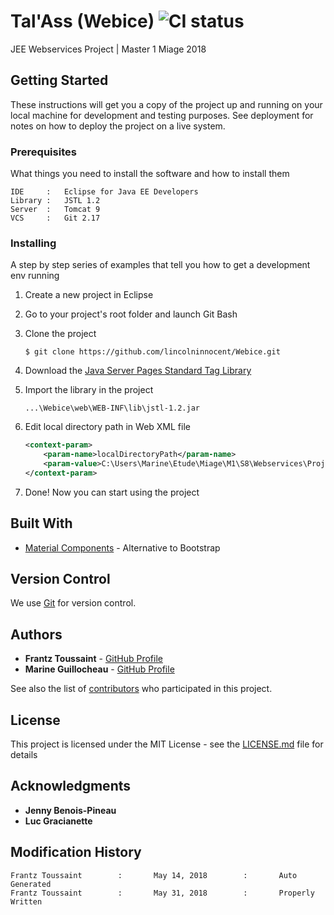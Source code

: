# Tal'Ass (Webice) ![CI status](https://img.shields.io/badge/build-passing-brightgreen.svg)
JEE Webservices Project | Master 1 Miage 2018

## Getting Started

These instructions will get you a copy of the project up and running on your local machine for development and testing purposes. See deployment for notes on how to deploy the project on a live system.

### Prerequisites

What things you need to install the software and how to install them

```
IDE     :   Eclipse for Java EE Developers
Library :   JSTL 1.2
Server  :   Tomcat 9
VCS     :   Git 2.17
```

### Installing

A step by step series of examples that tell you how to get a development env running

1. Create a new project in Eclipse

2. Go to your project's root folder and launch Git Bash

3. Clone the project

    ```
    $ git clone https://github.com/lincolninnocent/Webice.git
    ```

4. Download the [Java Server Pages Standard Tag Library](http://central.maven.org/maven2/javax/servlet/jstl/1.2/jstl-1.2.jar)

5. Import the library in the project

    ```
    ...\Webice\web\WEB-INF\lib\jstl-1.2.jar
    ```

6. Edit local directory path in Web XML file

    ```xml
    <context-param>
        <param-name>localDirectoryPath</param-name>
        <param-value>C:\Users\Marine\Etude\Miage\M1\S8\Webservices\Projet\Webice\web\WEB-INF\database</param-value>
    </context-param>
    ```

7. Done! Now you can start using the project

## Built With

* [Material Components](https://material.io/develop/web/) - Alternative to Bootstrap

## Version Control

We use [Git](http://semver.org/) for version control.

## Authors

* **Frantz Toussaint** - [GitHub Profile](https://github.com/FrantZoe)
* **Marine Guillocheau** - [GitHub Profile](https://github.com/MarineGuillocheau)

See also the list of [contributors](https://github.com/your/project/contributors) who participated in this project.

## License

This project is licensed under the MIT License - see the [LICENSE.md](LICENSE.md) file for details

## Acknowledgments

* **Jenny Benois-Pineau**
* **Luc Gracianette**

## Modification History

```
Frantz Toussaint        :       May 14, 2018        :       Auto Generated
Frantz Toussaint        :       May 31, 2018        :       Properly Written
```
